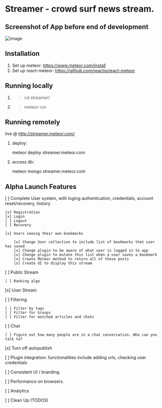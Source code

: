 # Streamer - crowd surf news stream.

## Screenshot of App before end of development
![image](http://i.imgur.com/MzNWFuH.png)

## Installation

1. Set up meteor: https://www.meteor.com/install
2. Set up react-meteor: https://github.com/reactjs/react-meteor

## Running locally

1. > cd streamer/
2. > meteor run

## Running remotely

live @ http://streamer.meteor.com/

1. deploy:

	meteor deploy streamer.meteor.com

2. access db:

	meteor mongo streamer.meteor.com

## Alpha Launch Features

[ ] Complete User system, with loging authentication, credentials, account reset/recovery, history

 	[x] Registration
	[x] Login
	[ ] Logout
	[ ] Recovery

	[x] Users seeing their own bookmarks

		[x] Change User collection to include list of bookmarks that user has saved
		[x] Change plugin to be aware of what user is logged in to app
		[x] Change plugin to mutate this list when a user saves a bookmark
		[x] Create Meteor method to return all of these posts
		[x] Create UI to display this stream

[ ] Public Stream

	[ ] Ranking algo

[x] User Stream

[ ] Filtering

	[ ] Filter by tags
	[ ] Filter for Groups
	[ ] Filter for matched articles and chats

[ ] Chat

	[ ] Figure out how many people are in a chat conversation. Who can you talk to?

[x] Turn off autopublish

[ ] Plugin integration: functionalities include adding urls, checking user credentials

[ ] Consistent UI / branding.

[ ] Performance on browsers.

[ ] Analytics

[ ] Clean Up (TODOS)
